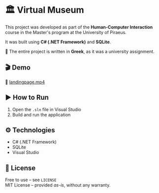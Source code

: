 # 🏛️ Virtual Museum

This project was developed as part of the **Human-Computer Interaction** course in the Master's program at the University of Piraeus.

It was built using **C# (.NET Framework)** and **SQLite**.

📌 The entire project is written in **Greek**, as it was a university assignment.

## 🎬 Demo
📁 [landingpage.mp4](assets/landingpage.mp4)

## ▶️ How to Run
1. Open the `.sln` file in Visual Studio  
2. Build and run the application

## ⚙️ Technologies
- C# (.NET Framework)  
- SQLite  
- Visual Studio

## 🪪 License
Free to use – see `LICENSE`  
MIT License – provided *as-is*, without any warranty.
